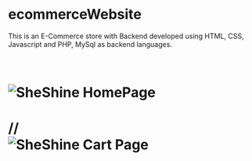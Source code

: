 # ecommerceWebsite
This is an E-Commerce store with Backend developed using HTML, CSS, Javascript and PHP, MySql as backend languages.
# <br><img src="https://i.ibb.co/sgQRBqP/Screenshot-2023-07-06-at-10-12-38-PM.png" alt="SheShine HomePage" border="0">
# //<br><img src="https://i.ibb.co/3k47KZY/Screenshot-2023-07-06-at-10-13-09-PM.png" alt="SheShine Cart Page" border="0">

